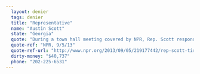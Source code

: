 ```yaml
---
  layout: denier
  tags: denier
  title: "Representative"
  name: "Austin Scott"
  state: "Georgia"
  quote: "During a town hall meeting covered by NPR, Rep. Scott responded \"Absolutely\" to the question: \"Do you dispute the U.S. military, NOAA, the Weather Channel as well as 95 percent-plus of climate scientists, in their conclusion that climate change is pushed by human activity?\""
  quote-ref: "NPR, 9/5/13"
  quote-ref-url: "http://www.npr.org/2013/09/05/219177442/rep-scott-tired-of-the-u-s-getting-involved-in-others-disputes"
  dirty-money: "$40,737"
  phone: "202-225-6531"
---
```

